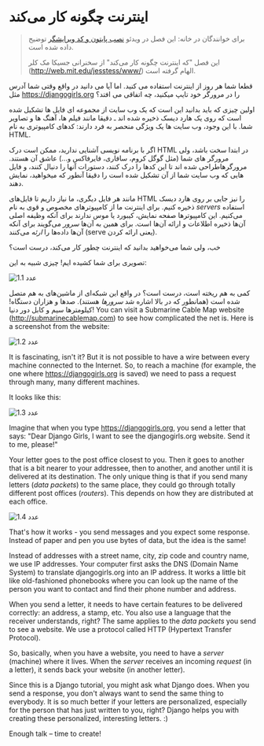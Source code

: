 # اینترنت چگونه کار می‌کند

> برای خوانندگان در خانه: این فصل در ویدئو [نصب پایتون و کد ویرایشگر](https://www.youtube.com/watch?v=oM9yAA09wdc) توضیح داده شده است.
> 
> این فصل "که اینترنت چگونه کار می‌کند" از سخنرانی جسیکا مک کلر (http://web.mit.edu/jesstess/www/) الهام گرفته است.

قطعا شما هر روز از اینترنت استفاده می کنید. اما آیا می دانید در واقع وقتی شما آدرس مثل https://djangogirls.org را در مرورگر خود تایپ میکنید، چه اتفاقی می افتد؟

اولین چیزی که باید بدانید این است که یک وب سایت از مجموعه ای فایل ها تشکیل شده است که روی یک هارد دیسک ذخیره شده اند ـ دقیقا مانند فیلم ها، آهنگ ها و تصاویر شما. با این وجود، وب سایت ها یک ویژگی منحصر به فرد دارند: کدهای کامپیوتری به نام HTML.

اگر با برنامه نویسی آشنایی ندارید، ممکن است درک HTML در ابتدا سخت باشد، ولی مرورگر های شما (مثل گوگل کروم، سافاری، فایرفاکس و...) عاشق آن هستند. مرورگرهاطراحی شده اند تا این کدها را درک کنند، دستورات آنها را دنبال کنند، و فایل هایی که وب سایت شما از آن تشکیل شده است را دقیقا آنطور که میخواهید، نمایش دهند.

مانند هر فایل دیگری، ما نیاز داریم تا فایل‌های HTML را نیز جایی بر روی هارد دیسک ذخیره کنیم. برای اینترنت ما از کامپیوترهای مخصوص و قوی به نام *servers* استفاده می‌کنیم. این کامپیوترها صفحه نمایش، کیبورد یا موس ندارند برای آنکه وظیفه اصلی آن‌ها ذخیره اطلاعات و ارائه آن‌ها است. برای همین به آن‌ها *سرور* می‌گویند برای آنکه آن‌ها داده‌ها را *ارئه* می‌کنند (serve یعنی ارائه کردن).

خب، ولی شما می‌خواهید بدانید که اینترنت چطور کار می‌کند، درست است؟

تصویری برای شما کشیده ایم! چیزی شبیه به این:

![عدد 1.1](images/internet_1.png)

کمی به هم ریخته است، درست است؟ در واقع این شبکه‌ای از ماشین‌های به هم متصل شده است (همانطور که در بالا اشاره شد *سرورها* هستند). صدها و هزاران دستگاه! کیلومترها سیم و کابل دور دنیا! You can visit a Submarine Cable Map website (http://submarinecablemap.com) to see how complicated the net is. Here is a screenshot from the website:

![عدد 1.2](images/internet_3.png)

It is fascinating, isn't it? But it is not possible to have a wire between every machine connected to the Internet. So, to reach a machine (for example, the one where https://djangogirls.org is saved) we need to pass a request through many, many different machines.

It looks like this:

![عدد 1.3](images/internet_2.png)

Imagine that when you type https://djangogirls.org, you send a letter that says: "Dear Django Girls, I want to see the djangogirls.org website. Send it to me, please!"

Your letter goes to the post office closest to you. Then it goes to another that is a bit nearer to your addressee, then to another, and another until it is delivered at its destination. The only unique thing is that if you send many letters (*data packets*) to the same place, they could go through totally different post offices (*routers*). This depends on how they are distributed at each office.

![عدد 1.4](images/internet_4.png)

That's how it works - you send messages and you expect some response. Instead of paper and pen you use bytes of data, but the idea is the same!

Instead of addresses with a street name, city, zip code and country name, we use IP addresses. Your computer first asks the DNS (Domain Name System) to translate djangogirls.org into an IP address. It works a little bit like old-fashioned phonebooks where you can look up the name of the person you want to contact and find their phone number and address.

When you send a letter, it needs to have certain features to be delivered correctly: an address, a stamp, etc. You also use a language that the receiver understands, right? The same applies to the *data packets* you send to see a website. We use a protocol called HTTP (Hypertext Transfer Protocol).

So, basically, when you have a website, you need to have a *server* (machine) where it lives. When the *server* receives an incoming *request* (in a letter), it sends back your website (in another letter).

Since this is a Django tutorial, you might ask what Django does. When you send a response, you don't always want to send the same thing to everybody. It is so much better if your letters are personalized, especially for the person that has just written to you, right? Django helps you with creating these personalized, interesting letters. :)

Enough talk – time to create!